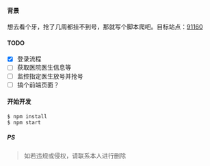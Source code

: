 #### 背景
想去看个牙，抢了几周都挂不到号，那就写个脚本爬吧。目标站点：[91160](https://www.91160.com)

#### TODO
- [x] 登录流程
- [ ] 获取医院医生信息等
- [ ] 监控指定医生放号并抢号
- [ ] 搞个前端页面？

#### 开始开发
```
$ npm install
$ npm start
```

##### PS
> 如若违规或侵权，请联系本人进行删除
